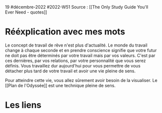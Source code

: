 19 #décembre-2022 #2022-W51
Source : [[The Only Study Guide You'll Ever Need - quotes]]
# Rééxplication avec mes mots
Le concept de travail de rêve n'est plus d'actualité. Le monde du travail change à chaque seconde et en prendre conscience signifie que votre futur ne doit pas être déterminés par votre travail mais par vos valeurs. C'est par ces dernières, par vos relations, par votre personnalité que vous serez définis. Vous travaillez dur aujourd'hui pour vous permettre de vous détacher plus tard de votre travail et avoir une vie pleine de sens.

Pour atteindre cette vie, vous allez sûrement avoir besoin de la visualiser. Le [[Plan de l'Odyssée]] est une technique pleine de sens.
# Les liens
